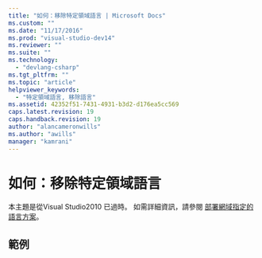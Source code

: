 ```yaml
---
title: "如何：移除特定領域語言 | Microsoft Docs"
ms.custom: ""
ms.date: "11/17/2016"
ms.prod: "visual-studio-dev14"
ms.reviewer: ""
ms.suite: ""
ms.technology: 
  - "devlang-csharp"
ms.tgt_pltfrm: ""
ms.topic: "article"
helpviewer_keywords: 
  - "特定領域語言, 移除語言"
ms.assetid: 42352f51-7431-4931-b3d2-d176ea5cc569
caps.latest.revision: 19
caps.handback.revision: 19
author: "alancameronwills"
ms.author: "awills"
manager: "kamrani"
---
```

# 如何：移除特定領域語言
本主題是從Visual Studio2010 已過時。  如需詳細資訊，請參閱 [部署網域指定的語言方案](../modeling/deploying-domain-specific-language-solutions.md)。  
  
## 範例  
  
```  
  
```
